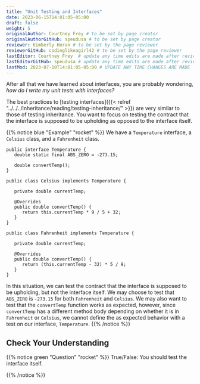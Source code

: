 ```yaml
---
title: "Unit Testing and Interfaces"
date: 2023-06-15T14:01:05-05:00
draft: false
weight: 5
originalAuthor: Courtney Frey # to be set by page creator
originalAuthorGitHub: speudusa # to be set by page creator
reviewer: Kimberly Horan # to be set by the page reviewer
reviewerGitHub: codinglikeagirl42 # to be set by the page reviewer
lastEditor: Courtney Frey  # update any time edits are made after review
lastEditorGitHub: speudusa # update any time edits are made after review
lastMod: 2023-07-10T14:01:05-05:00 # UPDATE ANY TIME CHANGES ARE MADE
---
```

After all that we have learned about interfaces, you are probably wondering, _how do I write my unit tests with interfaces?_

<!-- TODO: link back to 7.6 -->
The best practices to [testing interfaces]({{< relref "../../../inheritance/reading/testing-inheritance/" >}}) are very similar to those of testing inheritance. You want to focus on testing the contract that the interface is supposed to be upholding as opposed to the interface itself.

{{% notice blue "Example" "rocket" %}} 
We have a `Temperature` interface, a `Celsius` class, and a `Fahrenheit` class.

```java{linenos=table,hl_lines=[],linenostart=1}
public interface Temperature {
   double static final ABS_ZERO = -273.15;

   double convertTemp();
}

public class Celsius implements Temperature {

   private double currentTemp;

   @Overrides
   public double convertTemp() {
      return this.currentTemp * 9 / 5 + 32;
   }
}

public class Fahrenheit implements Temperature {

   private double currentTemp;

   @Overrides
   public double convertTemp() {
      return (this.currentTemp - 32) * 5 / 9;
   }
}
```
In this situation, we can test the contract that the interface is supposed to be upholding, but not the interface itself. We may choose to test that `ABS_ZERO` is `-273.15` for both `Fahrenheit` and `Celsius`. We may also want to test that the `convertTemp` function works as expected, however, since `convertTemp` has a different method body depending on whether it is in `Fahrenheit` or `Celsius`, we cannot define the as expected behavior with a test on our interface, `Temperature`.
{{% /notice %}}


## Check Your Understanding

{{% notice green  "Question" "rocket" %}} 
 True/False: You should test the interface itself.
 <!-- ans: false -->
{{% /notice %}}